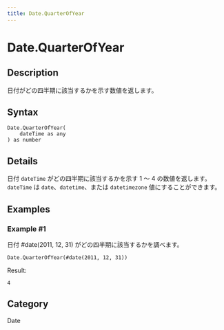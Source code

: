 ```yaml
---
title: Date.QuarterOfYear
---
```


# Date.QuarterOfYear


## Description

日付がどの四半期に該当するかを示す数値を返します。


## Syntax

```powerquery
Date.QuarterOfYear(
    dateTime as any
) as number
```


## Details

日付 <code>dateTime</code> がどの四半期に該当するかを示す 1 ～ 4 の数値を返します。<code>dateTime</code> は <code>date</code>、<code>datetime</code>、または <code>datetimezone</code> 値にすることができます。


## Examples

### Example #1 
日付 #date(2011, 12, 31) がどの四半期に該当するかを調べます。
```powerquery
Date.QuarterOfYear(#date(2011, 12, 31))
```

Result: 
```powerquery
4
```




## Category
Date
